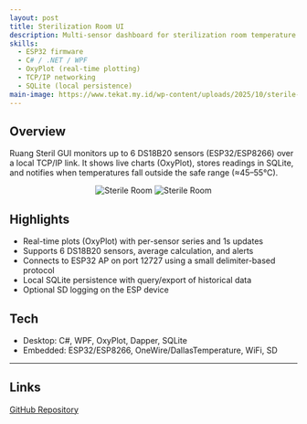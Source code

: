 ```yaml
---
layout: post
title: Sterilization Room UI
description: Multi-sensor dashboard for sterilization room temperature monitoring.
skills:
  - ESP32 firmware
  - C# / .NET / WPF
  - OxyPlot (real-time plotting)
  - TCP/IP networking
  - SQLite (local persistence)
main-image: https://www.tekat.my.id/wp-content/uploads/2025/10/sterile-room-normal.jpg.webp
---
```


## Overview

Ruang Steril GUI monitors up to 6 DS18B20 sensors (ESP32/ESP8266) over a local TCP/IP link. It shows live charts (OxyPlot), stores readings in SQLite, and notifies when temperatures fall outside the safe range (≈45–55°C).

<div style="text-align:center">
  <img data-src="https://www.tekat.my.id/wp-content/uploads/2025/10/sterile-room-normal.jpg.webp" alt="Sterile Room" style="max-height: 400px; max-width: 49%"/>
  <img data-src="https://www.tekat.my.id/wp-content/uploads/2025/10/sterile-room-warn.jpg.webp" alt="Sterile Room" style="max-height: 400px; max-width: 49%"/>
</div>

## Highlights

- Real-time plots (OxyPlot) with per-sensor series and 1s updates
- Supports 6 DS18B20 sensors, average calculation, and alerts
- Connects to ESP32 AP on port 12727 using a small delimiter-based protocol
- Local SQLite persistence with query/export of historical data
- Optional SD logging on the ESP device

## Tech

- Desktop: C#, WPF, OxyPlot, Dapper, SQLite
- Embedded: ESP32/ESP8266, OneWire/DallasTemperature, WiFi, SD

---

## Links

[GitHub Repository](https://github.com/ha-ves/RuangSterilGUI)
